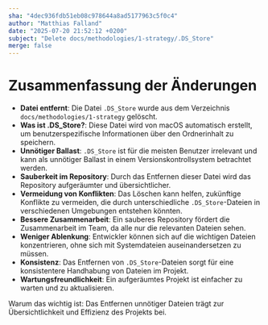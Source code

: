 ```yaml
---
sha: "4dec936fdb51eb08c978644a8ad5177963c5f0c4"
author: "Matthias Falland"
date: "2025-07-20 21:52:12 +0200"
subject: "Delete docs/methodologies/1-strategy/.DS_Store"
merge: false
---
```


# Zusammenfassung der Änderungen

- **Datei entfernt**: Die Datei `.DS_Store` wurde aus dem Verzeichnis `docs/methodologies/1-strategy` gelöscht.
- **Was ist .DS_Store?**: Diese Datei wird von macOS automatisch erstellt, um benutzerspezifische Informationen über den Ordnerinhalt zu speichern.
- **Unnötiger Ballast**: `.DS_Store` ist für die meisten Benutzer irrelevant und kann als unnötiger Ballast in einem Versionskontrollsystem betrachtet werden.
- **Sauberkeit im Repository**: Durch das Entfernen dieser Datei wird das Repository aufgeräumter und übersichtlicher.
- **Vermeidung von Konflikten**: Das Löschen kann helfen, zukünftige Konflikte zu vermeiden, die durch unterschiedliche `.DS_Store`-Dateien in verschiedenen Umgebungen entstehen könnten.
- **Bessere Zusammenarbeit**: Ein sauberes Repository fördert die Zusammenarbeit im Team, da alle nur die relevanten Dateien sehen.
- **Weniger Ablenkung**: Entwickler können sich auf die wichtigen Dateien konzentrieren, ohne sich mit Systemdateien auseinandersetzen zu müssen.
- **Konsistenz**: Das Entfernen von `.DS_Store`-Dateien sorgt für eine konsistentere Handhabung von Dateien im Projekt.
- **Wartungsfreundlichkeit**: Ein aufgeräumtes Projekt ist einfacher zu warten und zu aktualisieren.

Warum das wichtig ist: Das Entfernen unnötiger Dateien trägt zur Übersichtlichkeit und Effizienz des Projekts bei.

